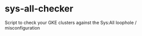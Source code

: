 # sys-all-checker
Script to check your GKE clusters against the Sys:All loophole / misconfiguration
